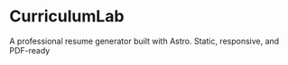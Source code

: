 # CurriculumLab
A professional resume generator built with Astro. Static, responsive, and PDF-ready
